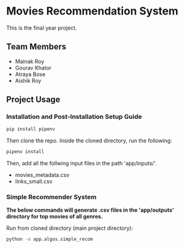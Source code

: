 # Movies Recommendation System

This is the final year project.

## Team Members

* Mainak Roy
* Gourav Khator
* Atraya Bose
* Aishik Roy

## Project Usage

### Installation and Post-Installation Setup Guide

```bash
pip install pipenv
```

Then clone the repo. Inside the cloned directory, run the following:

```bash
pipenv install
```

Then, add all the follwing input files in the path 'app/inputs/'.
* movies_metadata.csv
* links_small.csv

### Simple Recommender System

**The below commands will generate .csv files in the 'app/outputs' directory for top movies of all genres.**

Run from cloned directory (main project directory):

```bash
python -m app.algos.simple_recom
```
